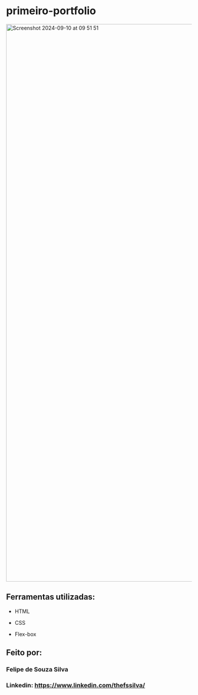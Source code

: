 # primeiro-portfolio

<img width="1512" alt="Screenshot 2024-09-10 at 09 51 51" src="https://github.com/user-attachments/assets/5e6765fb-44f6-4ad3-bb42-0fbeb27a20cd">

## Ferramentas utilizadas:

* HTML

* CSS

* Flex-box

## Feito por:

### Felipe de Souza Silva

### Linkedin: https://www.linkedin.com/thefssilva/


